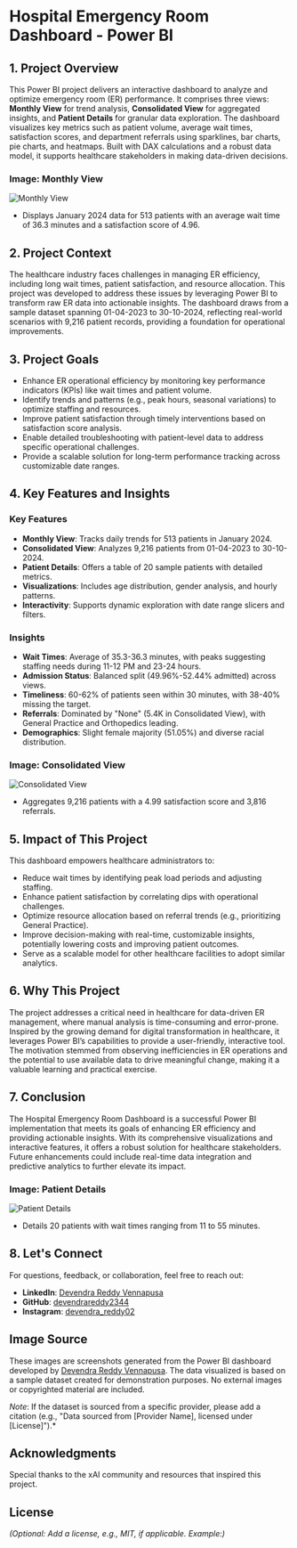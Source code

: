 # Hospital Emergency Room Dashboard - Power BI

## 1. Project Overview

This Power BI project delivers an interactive dashboard to analyze and optimize emergency room (ER) performance. It comprises three views: **Monthly View** for trend analysis, **Consolidated View** for aggregated insights, and **Patient Details** for granular data exploration. The dashboard visualizes key metrics such as patient volume, average wait times, satisfaction scores, and department referrals using sparklines, bar charts, pie charts, and heatmaps. Built with DAX calculations and a robust data model, it supports healthcare stakeholders in making data-driven decisions.

### Image: Monthly View
![Monthly View](./screenshots/monthly_view.png)
- Displays January 2024 data for 513 patients with an average wait time of 36.3 minutes and a satisfaction score of 4.96.

## 2. Project Context

The healthcare industry faces challenges in managing ER efficiency, including long wait times, patient satisfaction, and resource allocation. This project was developed to address these issues by leveraging Power BI to transform raw ER data into actionable insights. The dashboard draws from a sample dataset spanning 01-04-2023 to 30-10-2024, reflecting real-world scenarios with 9,216 patient records, providing a foundation for operational improvements.

## 3. Project Goals

- Enhance ER operational efficiency by monitoring key performance indicators (KPIs) like wait times and patient volume.
- Identify trends and patterns (e.g., peak hours, seasonal variations) to optimize staffing and resources.
- Improve patient satisfaction through timely interventions based on satisfaction score analysis.
- Enable detailed troubleshooting with patient-level data to address specific operational challenges.
- Provide a scalable solution for long-term performance tracking across customizable date ranges.

## 4. Key Features and Insights

### Key Features
- **Monthly View**: Tracks daily trends for 513 patients in January 2024.
- **Consolidated View**: Analyzes 9,216 patients from 01-04-2023 to 30-10-2024.
- **Patient Details**: Offers a table of 20 sample patients with detailed metrics.
- **Visualizations**: Includes age distribution, gender analysis, and hourly patterns.
- **Interactivity**: Supports dynamic exploration with date range slicers and filters.

### Insights
- **Wait Times**: Average of 35.3-36.3 minutes, with peaks suggesting staffing needs during 11-12 PM and 23-24 hours.
- **Admission Status**: Balanced split (49.96%-52.44% admitted) across views.
- **Timeliness**: 60-62% of patients seen within 30 minutes, with 38-40% missing the target.
- **Referrals**: Dominated by "None" (5.4K in Consolidated View), with General Practice and Orthopedics leading.
- **Demographics**: Slight female majority (51.05%) and diverse racial distribution.

### Image: Consolidated View
![Consolidated View](./screenshots/consolidated_view.png)
- Aggregates 9,216 patients with a 4.99 satisfaction score and 3,816 referrals.

## 5. Impact of This Project

This dashboard empowers healthcare administrators to:
- Reduce wait times by identifying peak load periods and adjusting staffing.
- Enhance patient satisfaction by correlating dips with operational challenges.
- Optimize resource allocation based on referral trends (e.g., prioritizing General Practice).
- Improve decision-making with real-time, customizable insights, potentially lowering costs and improving patient outcomes.
- Serve as a scalable model for other healthcare facilities to adopt similar analytics.

## 6. Why This Project

The project addresses a critical need in healthcare for data-driven ER management, where manual analysis is time-consuming and error-prone. Inspired by the growing demand for digital transformation in healthcare, it leverages Power BI’s capabilities to provide a user-friendly, interactive tool. The motivation stemmed from observing inefficiencies in ER operations and the potential to use available data to drive meaningful change, making it a valuable learning and practical exercise.

## 7. Conclusion

The Hospital Emergency Room Dashboard is a successful Power BI implementation that meets its goals of enhancing ER efficiency and providing actionable insights. With its comprehensive visualizations and interactive features, it offers a robust solution for healthcare stakeholders. Future enhancements could include real-time data integration and predictive analytics to further elevate its impact.

### Image: Patient Details
![Patient Details](./screenshots/patient_details.png)
- Details 20 patients with wait times ranging from 11 to 55 minutes.

## 8. Let's Connect

For questions, feedback, or collaboration, feel free to reach out:

- **LinkedIn**: [Devendra Reddy Vennapusa](https://www.linkedin.com/in/devendra-reddy-vennapusa)
- **GitHub**: [devendrareddy2344](https://github.com/devendrareddy2344)
- **Instagram**: [devendra_reddy02](https://www.instagram.com/devendra_reddy02/)

## Image Source

These images are screenshots generated from the Power BI dashboard developed by [Devendra Reddy Vennapusa](https://www.linkedin.com/in/devendra-reddy-vennapusa). The data visualized is based on a sample dataset created for demonstration purposes. No external images or copyrighted material are included.

*Note*: If the dataset is sourced from a specific provider, please add a citation (e.g., "Data sourced from [Provider Name], licensed under [License]").*

## Acknowledgments

Special thanks to the xAI community and resources that inspired this project.

## License

*(Optional: Add a license, e.g., MIT, if applicable. Example:)*
